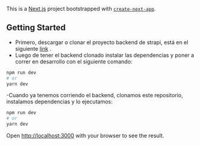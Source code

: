 This is a [Next.js](https://nextjs.org/) project bootstrapped with [`create-next-app`](https://github.com/vercel/next.js/tree/canary/packages/create-next-app).

## Getting Started

- Primero, descargar o clonar el proyecto backend de strapi, está en el siguiente [link](https://github.com/grestrepo/strapi-rest) .
- Luego de tener el backend clonado instalar las dependencias y poner a correr en desarrollo con el siguiente comando:

```bash
npm run dev
# or
yarn dev
```

-Cuando ya tenemos corriendo el backend, clonamos este repositorio, instalamos dependencias y lo ejecutamos:
```bash
npm run dev
# or
yarn dev
```

Open [http://localhost:3000](http://localhost:3000) with your browser to see the result.

